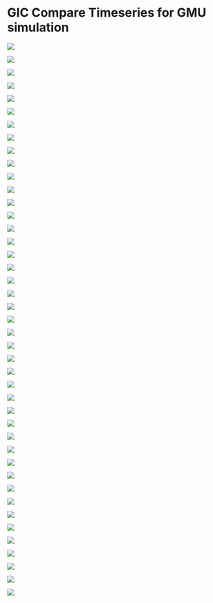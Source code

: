 # GIC Compare Timeseries for GMU simulation
![](_processed/10052/GIC_compare_timeseries_GMU.png)

![](_processed/10076/GIC_compare_timeseries_GMU.png)

![](_processed/10099/GIC_compare_timeseries_GMU.png)

![](_processed/10238/GIC_compare_timeseries_GMU.png)

![](_processed/10255/GIC_compare_timeseries_GMU.png)

![](_processed/10622/GIC_compare_timeseries_GMU.png)

![](_processed/10063/GIC_compare_timeseries_GMU.png)

![](_processed/10077/GIC_compare_timeseries_GMU.png)

![](_processed/10079/GIC_compare_timeseries_GMU.png)

![](_processed/10113/GIC_compare_timeseries_GMU.png)

![](_processed/10114/GIC_compare_timeseries_GMU.png)

![](_processed/10115/GIC_compare_timeseries_GMU.png)

![](_processed/10402/GIC_compare_timeseries_GMU.png)

![](_processed/10428/GIC_compare_timeseries_GMU.png)

![](_processed/10659/GIC_compare_timeseries_GMU.png)

![](_processed/10660/GIC_compare_timeseries_GMU.png)

![](_processed/10693/GIC_compare_timeseries_GMU.png)

![](_processed/10184/GIC_compare_timeseries_GMU.png)

![](_processed/10185/GIC_compare_timeseries_GMU.png)

![](_processed/10186/GIC_compare_timeseries_GMU.png)

![](_processed/10187/GIC_compare_timeseries_GMU.png)

![](_processed/10195/GIC_compare_timeseries_GMU.png)

![](_processed/10197/GIC_compare_timeseries_GMU.png)

![](_processed/10203/GIC_compare_timeseries_GMU.png)

![](_processed/10204/GIC_compare_timeseries_GMU.png)

![](_processed/10208/GIC_compare_timeseries_GMU.png)

![](_processed/10212/GIC_compare_timeseries_GMU.png)

![](_processed/10220/GIC_compare_timeseries_GMU.png)

![](_processed/10250/GIC_compare_timeseries_GMU.png)

![](_processed/bullrun/GIC_compare_timeseries_GMU.png)

![](_processed/gleason/GIC_compare_timeseries_GMU.png)

![](_processed/johnsonville/GIC_compare_timeseries_GMU.png)

![](_processed/montgomery/GIC_compare_timeseries_GMU.png)

![](_processed/paradise3/GIC_compare_timeseries_GMU.png)

![](_processed/pinhook/GIC_compare_timeseries_GMU.png)

![](_processed/raccoonmountain/GIC_compare_timeseries_GMU.png)

![](_processed/rutherford/GIC_compare_timeseries_GMU.png)

![](_processed/shelby/GIC_compare_timeseries_GMU.png)

![](_processed/southaven/GIC_compare_timeseries_GMU.png)

![](_processed/sullivan/GIC_compare_timeseries_GMU.png)

![](_processed/union/GIC_compare_timeseries_GMU.png)

![](_processed/weakley/GIC_compare_timeseries_GMU.png)

![](_processed/widowscreek/GIC_compare_timeseries_GMU.png)
